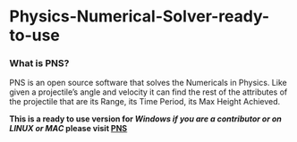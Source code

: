 # Physics-Numerical-Solver-ready-to-use

### What is PNS?
PNS is an open source software that solves the Numericals in Physics. Like given a projectile’s angle and velocity it can find the rest of the attributes of the projectile that are its Range, its Time Period, its Max Height Achieved.

**This is a ready to use version for _Windows if you are a contributor or on LINUX or MAC_ please visit [PNS](https://github.com/frost-head/Physics-Numerical-Solver)**
